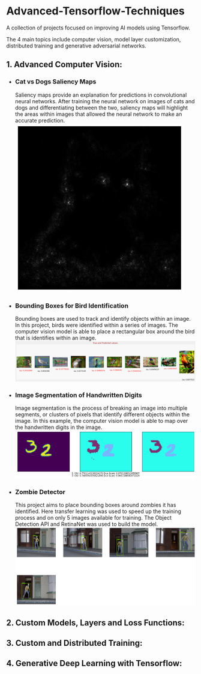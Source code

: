 # Advanced-Tensorflow-Techniques
A collection of projects focused on improving AI models using Tensorflow. 

The 4 main topics include computer vision, model layer customization, distributed training and generative adversarial networks. 

## 1. Advanced Computer Vision:

- ### Cat vs Dogs Saliency Maps
    Saliency maps provide an explanation for predictions in convolutional neural networks. After training the neural network on images of cats and dogs and differentiating between the two, saliency maps will highlight the areas within images that allowed the neural network to make an accurate prediction. 
    ![Cat Saliency Map](./Advanced%20Computer%20Vision%20with%20TensorFlow/Images/Cat%20Saliency%20Map.png)

- ### Bounding Boxes for Bird Identification
    Bounding boxes are used to track and identify objects within an image. In this project, birds were identified within a series of images. The computer vision model is able to place a rectangular box around the bird that is identifies within an image. 
    ![Bounding Boxes](./Advanced%20Computer%20Vision%20with%20TensorFlow/Images/Bounding%20Boxes.png)

- ### Image Segmentation of Handwritten Digits
    Image segmentation is the process of breaking an image into multiple segments, or clusters of pixels that identify different objects within the image. In this example, the computer vision model is able to map over the handwritten digits in the image. 
    ![Image Segmentation](./Advanced%20Computer%20Vision%20with%20TensorFlow/Images/Image%20Segmentation.png)

- ### Zombie Detector
    This project aims to place bounding boxes around zombies it has identified. Here transfer learning was used to speed up the training process and on only 5 images available for training. The Object Detection API and RetinaNet was used to build the model.  
    ![Zombie Detector](./Advanced%20Computer%20Vision%20with%20TensorFlow/Images/Zombie%20detection.png)
    
## 2. Custom Models, Layers and Loss Functions:

## 3. Custom and Distributed Training:

## 4. Generative Deep Learning with Tensorflow: